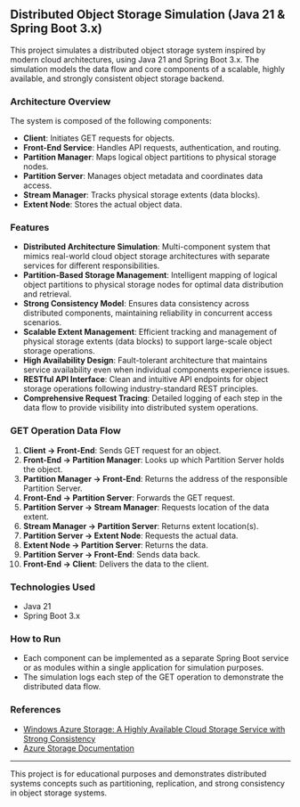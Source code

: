 ## Distributed Object Storage Simulation (Java 21 & Spring Boot 3.x)

This project simulates a distributed object storage system inspired by modern cloud architectures, using Java 21 and Spring Boot 3.x. The simulation models the data flow and core components of a scalable, highly available, and strongly consistent object storage backend.

### **Architecture Overview**

The system is composed of the following components:
- **Client**: Initiates GET requests for objects.
- **Front-End Service**: Handles API requests, authentication, and routing.
- **Partition Manager**: Maps logical object partitions to physical storage nodes.
- **Partition Server**: Manages object metadata and coordinates data access.
- **Stream Manager**: Tracks physical storage extents (data blocks).
- **Extent Node**: Stores the actual object data.

### **Features**

- **Distributed Architecture Simulation**: Multi-component system that mimics real-world cloud object storage architectures with separate services for different responsibilities.
- **Partition-Based Storage Management**: Intelligent mapping of logical object partitions to physical storage nodes for optimal data distribution and retrieval.
- **Strong Consistency Model**: Ensures data consistency across distributed components, maintaining reliability in concurrent access scenarios.
- **Scalable Extent Management**: Efficient tracking and management of physical storage extents (data blocks) to support large-scale object storage operations.
- **High Availability Design**: Fault-tolerant architecture that maintains service availability even when individual components experience issues.
- **RESTful API Interface**: Clean and intuitive API endpoints for object storage operations following industry-standard REST principles.
- **Comprehensive Request Tracing**: Detailed logging of each step in the data flow to provide visibility into distributed system operations.

### **GET Operation Data Flow**

1. **Client → Front-End**: Sends GET request for an object.
2. **Front-End → Partition Manager**: Looks up which Partition Server holds the object.
3. **Partition Manager → Front-End**: Returns the address of the responsible Partition Server.
4. **Front-End → Partition Server**: Forwards the GET request.
5. **Partition Server → Stream Manager**: Requests location of the data extent.
6. **Stream Manager → Partition Server**: Returns extent location(s).
7. **Partition Server → Extent Node**: Requests the actual data.
8. **Extent Node → Partition Server**: Returns the data.
9. **Partition Server → Front-End**: Sends data back.
10. **Front-End → Client**: Delivers the data to the client.

### **Technologies Used**
- Java 21
- Spring Boot 3.x

### **How to Run**
- Each component can be implemented as a separate Spring Boot service or as modules within a single application for simulation purposes.
- The simulation logs each step of the GET operation to demonstrate the distributed data flow.

### **References**
- [Windows Azure Storage: A Highly Available Cloud Storage Service with Strong Consistency](https://www.cs.purdue.edu/homes/csjgwang/CloudNativeDB/AzureStorageSOSP11.pdf)
- [Azure Storage Documentation](https://learn.microsoft.com/en-us/azure/storage/)

---

This project is for educational purposes and demonstrates distributed systems concepts such as partitioning, replication, and strong consistency in object storage systems.
